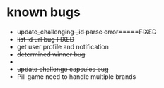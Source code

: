 # known bugs

* ~~update_challenging _id parse error=====FIXED~~
* ~~list id url bug FIXED~~
* get user profile and notification
* ~~determined winner bug~~
* ​
* ~~update challenge capsules bug~~
* Pill game need to handle multiple brands​